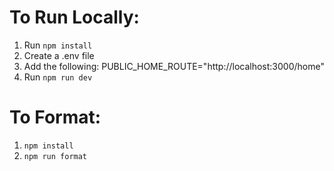 # To Run Locally:

1. Run `npm install`
2. Create a .env file
3. Add the following: PUBLIC_HOME_ROUTE="http://localhost:3000/home"
4. Run `npm run dev`

# To Format:
1. `npm install`
2. `npm run format`
